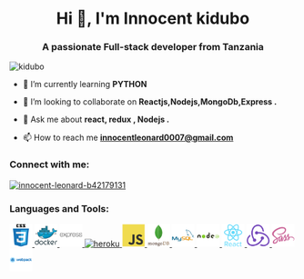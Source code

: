 <h1 align="center">Hi 👋, I'm Innocent kidubo</h1>
<h3 align="center">A passionate Full-stack developer from Tanzania</h3>

<p align="left"> <img src="https://komarev.com/ghpvc/?username=kidubo&label=Profile%20views&color=0e75b6&style=flat" alt="kidubo" /> </p>

<!-- <p align="left"> <a href="https://github.com/ryo-ma/github-profile-trophy"><img src="https://github-profile-trophy.vercel.app/?username=kidubo" alt="kidubo" /></a> </p>
 -->
<!-- - 🔭 I’m currently working on [Expensify](https://react-kdb-course-2-expensify.herokuapp.com/)
 -->
- 🌱 I’m currently learning **PYTHON**

- 👯 I’m looking to collaborate on **Reactjs,Nodejs,MongoDb,Express .**

- 💬 Ask me about **react, redux , Nodejs .**

- 📫 How to reach me **innocentleonard0007@gmail.com**

<!-- - 📄 Know about my experiences [https://kidubo-portfolio.herokuapp.com/](https://kidubo-portfolio.herokuapp.com/)
 -->
<!-- - ⚡ Fun fact ** How can i ..... **
 -->
<h3 align="left">Connect with me:</h3>
<p align="left">
<a href="https://linkedin.com/in/innocent-leonard-b42179131" target="blank"><img align="center" src="https://raw.githubusercontent.com/rahuldkjain/github-profile-readme-generator/master/src/images/icons/Social/linked-in-alt.svg" alt="innocent-leonard-b42179131" height="30" width="40" /></a>
</p>

<h3 align="left">Languages and Tools:</h3>
 <a href="https://www.w3schools.com/css/" target="_blank"> <img src="https://raw.githubusercontent.com/devicons/devicon/master/icons/css3/css3-original-wordmark.svg" alt="css3" width="40" height="40"/> </a> <a href="https://www.docker.com/" target="_blank"> <img src="https://raw.githubusercontent.com/devicons/devicon/master/icons/docker/docker-original-wordmark.svg" alt="docker" width="40" height="40"/> 
</a> <a href="https://expressjs.com" target="_blank"> <img src="https://raw.githubusercontent.com/devicons/devicon/master/icons/express/express-original-wordmark.svg" alt="express" width="40" height="40"/> </a> <a href="https://heroku.com" target="_blank"> <img src="https://www.vectorlogo.zone/logos/heroku/heroku-icon.svg" alt="heroku" width="40" height="40"/> </a> <a href="https://developer.mozilla.org/en-US/docs/Web/JavaScript" target="_blank"> <img src="https://raw.githubusercontent.com/devicons/devicon/master/icons/javascript/javascript-original.svg" alt="javascript" width="40" height="40"/> </a> </a>  </a> <a href="https://www.mongodb.com/" target="_blank"> <img src="https://raw.githubusercontent.com/devicons/devicon/master/icons/mongodb/mongodb-original-wordmark.svg" alt="mongodb" width="40" height="40"/> </a> <a href="https://www.mysql.com/" target="_blank"> <img src="https://raw.githubusercontent.com/devicons/devicon/master/icons/mysql/mysql-original-wordmark.svg" alt="mysql" width="40" height="40"/> </a> <a href="https://nodejs.org" target="_blank"> <img src="https://raw.githubusercontent.com/devicons/devicon/master/icons/nodejs/nodejs-original-wordmark.svg" alt="nodejs" width="40" height="40"/> </a> <a href="https://reactjs.org/" target="_blank"> <img src="https://raw.githubusercontent.com/devicons/devicon/master/icons/react/react-original-wordmark.svg" alt="react" width="40" height="40"/> </a> <a href="https://redux.js.org" target="_blank"> <img src="https://raw.githubusercontent.com/devicons/devicon/master/icons/redux/redux-original.svg" alt="redux" width="40" height="40"/> </a> <a href="https://sass-lang.com" target="_blank"> <img src="https://raw.githubusercontent.com/devicons/devicon/master/icons/sass/sass-original.svg" alt="sass" width="40" height="40"/> </a>  <a href="https://webpack.js.org" target="_blank"> <img src="https://raw.githubusercontent.com/devicons/devicon/d00d0969292a6569d45b06d3f350f463a0107b0d/icons/webpack/webpack-original-wordmark.svg" alt="webpack" width="40" height="40"/> </a> 

<!-- <p><img align="left" src="https://github-readme-stats.vercel.app/api/top-langs?username=kidubo&show_icons=true&locale=en&layout=compact" alt="kidubo" /></p>
 -->
<!-- <p>&nbsp;<img align="center" src="https://github-readme-stats.vercel.app/api?username=kidubo&show_icons=true&locale=en" alt="kidubo" /></p>
 -->
<!-- <p><img align="center" src="https://github-readme-streak-stats.herokuapp.com/?user=kidubo&" alt="kidubo" /></p>
 -->

